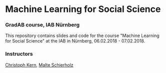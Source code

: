 Machine Learning for Social Science
================

### GradAB course, IAB Nürnberg

This repository contains slides and code for the course "Machine Learning for Social Science" at the IAB in Nürnberg, 06.02.2018 - 07.02.2018.

### Instructors

[Christoph Kern](http://sswml.uni-mannheim.de/Team/Christoph%20Kern/), 
[Malte Schierholz](http://sswml.uni-mannheim.de/Team/Malte%20Schierholz/)